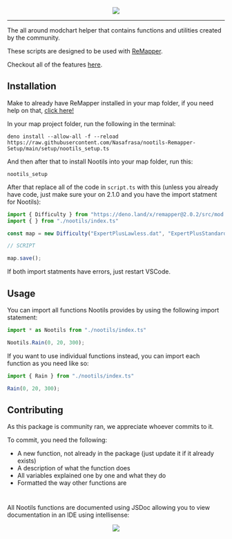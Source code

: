 <div align="center"><img align="center" src="https://github.com/StormPacer/nootils/blob/main/logo.png?raw=true" /></div>
<hr>
<div align="left"> 

The all around modchart helper that contains functions and utilities created by the community.

These scripts are designed to be used with [ReMapper](https://github.com/Swifter1243/ReMapper).
  
Checkout all of the features [here](https://github.com/Nasafrasa/nootils-Remapper-Setup/wiki/Features).

## Installation

Make to already have ReMapper installed in your map folder, if you need help on that, [click here!]()

In your map project folder, run the following in the terminal:

```
deno install --allow-all -f --reload https://raw.githubusercontent.com/Nasafrasa/nootils-Remapper-Setup/main/setup/nootils_setup.ts
```

And then after that to install Nootils into your map folder, run this:
```
nootils_setup
```

After that replace all of the code in `script.ts` with this (unless you already have code, just make sure your on 2.1.0 and you have the import statment for Nootils):

```ts
import { Difficulty } from "https://deno.land/x/remapper@2.0.2/src/mod.ts" // MAKE SURE THIS IS ON 2.0.2!!!!!!!!!
import { } from "./nootils/index.ts"

const map = new Difficulty("ExpertPlusLawless.dat", "ExpertPlusStandard.dat");

// SCRIPT

map.save();
```
If both import statments have errors, just restart VSCode.


## Usage

You can import all functions Nootils provides by using the following import statement:

```ts
import * as Nootils from "./nootils/index.ts"

Nootils.Rain(0, 20, 300);
```

If you want to use individual functions instead, you can import each function as you need like so:

```ts
import { Rain } from "./nootils/index.ts"

Rain(0, 20, 300);
```

## Contributing
As this package is community ran, we appreciate whoever commits to it.

To commit, you need the following:

- A new function, not already in the package (just update it if it already exists)
- A description of what the function does
- All variables explained one by one and what they do
- Formatted the way other functions are

#

All Nootils functions are documented using JSDoc allowing you to view documentation in an IDE using intellisense:

<div align="center"><img src="https://github.com/StormPacer/nootils/blob/main/intellisense.png?raw=true" /></div>

</div>
